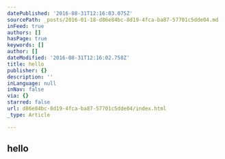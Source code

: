 ```yaml
---
datePublished: '2016-08-31T12:16:03.075Z'
sourcePath: _posts/2016-01-18-d86e84bc-8d19-4fca-ba87-57701c5dde04.md
inFeed: true
authors: []
hasPage: true
keywords: []
author: []
dateModified: '2016-08-31T12:16:02.758Z'
title: hello
publisher: {}
description: ''
inLanguage: null
inNav: false
via: {}
starred: false
url: d86e84bc-8d19-4fca-ba87-57701c5dde04/index.html
_type: Article

---
```

## hello